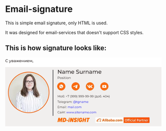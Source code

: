 <h1>Email-signature</h1>
<p>This is simple email signature, only HTML is used.</p>
<p>It was designed for email-services that doesn't support CSS styles.</p>
<h2>This is how signature looks like:</h2>
<img src="electronic-signature/assets/Sample.png">
